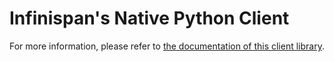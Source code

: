 # Infinispan's Native Python Client

For more information, please refer to [the documentation of this client library](documentation/index.adoc).
